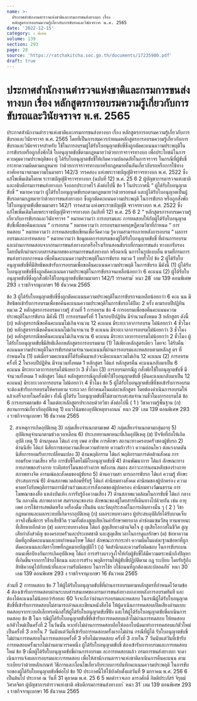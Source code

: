 ```yaml
---
name: >-
  ประกาศสำนักงานตำรวจแห่งชาติและกรมการขนส่งทางบก เรื่อง
  หลักสูตรการอบรมความรู้เกี่ยวกับการขับรถและวินัยจราจร พ.ศ. 2565
date: '2022-12-15'
category: ง พิเศษ
volume: 139
section: 293
page: 28
source: 'https://ratchakitcha.soc.go.th/documents/17235980.pdf'
draft: true
---
```


# ประกาศสำนักงานตำรวจแห่งชาติและกรมการขนส่งทางบก เรื่อง หลักสูตรการอบรมความรู้เกี่ยวกับการขับรถและวินัยจราจร พ.ศ. 2565

ประกาศสำนักงานตำรวจแห่งชาติและกรมการขนส่งทางบก เรื่อง หลักสูตรการอบรมความรู้เกี่ยวกับการขับรถและวินัยจราจร พ.ศ. 2565 โดยที่เป็นการสมควรกำหนดหลักสูตรการอบรมความรู้เกี่ยวกับการขับรถและวินัยจราจรสำหรับ ใช้ในการอบรมผู้ได้รับใบอนุญาตขับขี่ซึ่งถูกตัดคะแนนความประพฤติในการขับรถหรือถูกสั่งพักใช้ ใบอนุญาตขับขี่ตามกฎหมายว่าด้วยการจราจรทางบก เพื่อประโยชน์ในการควบคุมความประพฤติของ ผู้ ได้รับใบอนุญาตขับขี่ให้เกิดความปลอดภัยในการจราจร ในกรณีที่ผู้ขับขี่กระทาความผิดตามกฎหมาย ว่าด้วยการจราจรทางบกหรือกฎหมายอื่นอันเกี่ยวกับรถหรือการใช้ทาง อาศัยอานาจตามความในมาตรา 142/3 วรรคสอง แห่งพระราชบัญญัติจราจรทางบก พ.ศ. 2522 ซึ่งแก้ไขเพิ่มเติมโดยพ ระราชบัญญัติจราจรทางบก (ฉบับที่ 12) พ.ศ. 25 6 2 ผู้บัญชาการตารวจแห่งชาติ และอธิบดีกรมการขนส่งทางบก จึงออกประกาศไว้ ดังต่อไปนี้ ข้อ 1 ในประกาศนี้ “ ผู้ได้รับใบอนุญาตขับขี่ ” หมายความว่า ผู้ได้รับใบอนุญาตขับรถตามกฎหมายว่าด้วยรถยนต์ และผู้ได้รับใบอนุญาตเป็นผู้ขับรถตามกฎหมายว่าด้วยการขนส่งทางบก ซึ่งถูกตัดคะแนนความประพฤติ ในการขับรถ หรือถูกสั่งพักใช้ใบอนุญาตขับขี่ตามมาตรา 142/1 วรรคสาม แห่งพระราชบัญญัติ จราจรทางบก พ.ศ. 2522 ซึ่งแก้ไขเพิ่มเติมโดยพระราชบัญญัติจราจรทางบก (ฉบับที่ 12) พ.ศ. 25 6 2 “ หลักสูตรการอบรมความรู้เกี่ยวกับการขับรถและวินัยจราจร ” หมายความว่า การอบรมและ การทดสอบให้กับผู้ได้รับใบอนุญาตขับขี่เพื่อขอคืนคะแนน “ การอบรม ” หมายความว่า การอบรมภาคทฤษฎีตามวิชาที่กำหนด “ การทดสอบ ” หมายความว่า การทดสอบข้อเขียนเพื่อวัดความ รู้ความสามารถภายหลังการอบรม “ ผลการอบรมและการทดสอบ ” หมายความว่า ข้อมูลผลการอบรมของผู้ได้รับใบอนุญาตขับขี่ ที่ผ่านการอบรมและผ่านการทดสอบจากกรมการขนส่งทางบกหรือโรงเรียนสอนขับรถที่กรมการขนส่ง ทางบกรับรอง โดยบันทึกผ่านระบบสารสนเทศของกรมการขนส่งทางบก หรือดาเนิ นการในรูปแบบอื่น ตามที่กรมการขนส่งทางบกกาหนด เพื่อคืนคะแนนความประพฤติในการขับรถ หมวด 1 บททั่วไป ข้อ 2 ผู้ได้รับใบอนุญาตขับขี่ที่มีสิทธิขอเข้ารับการอบรมเพื่อขอคืนคะแนนความประพฤติ ในการขับรถ มีดังนี้ (1) ผู้ได้รับใบอนุญาตขับขี่ซึ่งถูกตัดคะแนนความประพฤติในการขับรถจนเหลือน้อยกว่า 6 คะแนน (2) ผู้ได้รับใบอนุญาตขับขี่ซึ่งถูกสั่งพักใช้ใบอนุญาตขับขี่ตามมาตรา 142/1 วรรคสาม ้ หนา 28 ่ เลม 139 ตอนพิเศษ 293 ง ราชกิจจานุเบกษา 16 ธันวาคม 2565

ข้อ 3 ผู้ได้รับใบอนุญาตขับขี่ซึ่งถูกตัดคะแนนความประพฤติในการขับรถจนเหลือน้อยกว่า 6 คะแ นน มีสิทธิขอเข้ารับการอบรมเพื่อขอคืนคะแนนความประพฤติในการขับรถได้ปีละ 2 ครั้ง ตามรอบปีปฏิทิน หมวด 2 หลักสูตรการอบรมความรู้ ส่วนที่ 1 การอบรม ข้อ 4 การอบรมเพื่อขอคืนคะแนนความประพฤติในการขับรถ มีดังนี้ (1) การอบรมครั้งที่ 1 ในรอบปีปฏิทิน มีจำนวนทั้งหมด 3 หลักสูตร ดังนี้ (ก) หลักสูตรกรณีขอคืนคะแนนไม่เกินจานวน 12 คะแนน มีระยะเวลาการอบรม ไม่น้อยกว่า 4 ชั่วโมง (ข) หลักสูตรกรณีขอคืนคะแนนไม่เกินจานวน 9 คะแนน มีระยะเวลาการอบรมไม่น้อยกว่า 3 ชั่วโมง (ค) หลักสูตรกรณีขอคืนคะแนนไม่เกินจานวน 6 คะแนน มีระยะเวลาการอบรมไม่น้อยกว่า 2 ชั่วโมง ผู้ได้รับใบอนุญาตขับขี่มีสิทธิเลือกหลักสูตรการอบรมตาม (1) ได้เพียงหลักสูตรเดียว โดยจะ ได้รับคืนคะแนนความประพฤติในการขับรถตามจำนวนคะแนนที่ผ่านการอบรมและทดสอบตามหลักสู ตร ที่กำหนดใน (1) แต่เมื่อรวมคะแนนที่ได้รับคืนมาแล้วจะมีคะแนนรวมไม่เกิน 12 คะแนน (2) การอบรมครั้งที่ 2 ในรอบปีปฏิทิน มีจานวนทั้งหมด 1 หลักสูตร ได้แก่ หลักสูตรคืน คะแนนกลับมาเป็น 6 คะแนน มีระยะเวลาการอบรมไม่น้อยกว่า 3 ชั่วโมง (3) การอบรมกรณีถู กสั่งพักใช้ใบอนุญาตขับขี่ มีจำนวนทั้งหมด 1 หลักสูตร ได้แก่ หลักสูตรกรณีถูกสั่งพักใช้ใบอนุญาตขับขี่ (คืนคะแนนกลับมาเป็น 12 คะแนน) มีระยะเวลาการอบรม ไม่น้อยกว่า 4 ชั่วโมง ข้อ 5 ผู้ได้รับใบอนุญาตขับขี่ที่ขอเข้ารับการอบรมจะต้องเข้ารับการอบรมให้ครบตาม ระยะเวลา ที่กำหนดในแต่ละหลักสูตร โดยต้องดำเนินการอบรมให้แล้วเสร็จภายในครั้งเดียว ทั้งนี้ ผู้ได้รับ ใบอนุญาตขับขี่ไม่สามารถสะสมจำนวนชั่วโมงการอบรมได้ ข้อ 6 การอบรมตามข้อ 4 ในแต่ละหลักสูตรประกอบด้วยวิชา ดังต่อไปนี้ ( 1 ) วิชาความรู้พื้นฐาน (ก) สถานการณ์เกี่ยวกับอุบัติเหตุ 1) แนวโน้มของอุบัติเหตุทางถนน ้ หนา 29 ่ เลม 139 ตอนพิเศษ 293 ง ราชกิจจานุเบกษา 16 ธันวาคม 2565

2) สาเหตุการเกิดอุบัติเหตุ 3) กลุ่มเสี่ยงจำแนกตามเพศ 4) กลุ่มเสี่ยงจำแนกตามกลุ่มอายุ 5) อุบัติเหตุจำแนกตามช่วงเวลาเดือน 6) ประเภทยานพาหนะที่เกิดอุบัติเหตุ (ข) ปัจจัยที่ก่อให้เกิดอุบัติ เหตุ 1) ด้านบุคคล ได้แก่ อายุ เพศ อาชีพ การศึกษา สถานะทางครอบครัวของผู้ขับรถ 2) ด้านนิสัย ได้แก่ นิสัยการชอบความเสี่ยงความท้าทาย ความก้าวร้าว ความอ่อนไหว ต่อแรงกดดัน นิสัยการยอมรับการเปลี่ยนแปลง 3) ด้านพฤติกรรม ได้แก่ พฤติกรรมการต่อต้านสังคม การยอมรับความเสี่ยง หรือ การขับขี่โดยไม่มีใบอนุญาตขับขี่ 4) ด้านพัฒนาการ ได้แก่ ลักษณะทางกายภาพของร่างกาย ระดับฮอร์โมนของร่างกาย พลังงาน สมอง สภาวะการนอนหลับของร่างกาย สภาพทางจิต อารมณ์และสังคมของผู้ขับรถ 5) ด้านความสา มารถการขับรถ ได้แก่ ความรู้ ทักษะ ประสบการณ์ 6) ด้านสภาพแวดล้อมที่รับรู้ ได้แก่ ค่านิยมทางสังคม ค่านิยมของผู้ปกครอง ความคาดหวังกับพฤติกรรมการมีส่วนร่วมและการสังเกตของผู้ปกครอง ค่านิยมทางวัฒนธรรม การโฆษณาของสื่อ แหล่งบันเทิง การรับรู้ถึงความเสี่ยง 7) ด้านสภาพแวดล้อมในการขับขี่ ได้แก่ กลางวัน กลางคืน สภาพอากาศ สมรรถนะของรถ ลักษณะของผู้โดยสารที่เดินทางไปด้วยกัน เช่น อายุ เพศ การใช้สารเสพติดหรือ เครื่องดื่ม เป็นต้น และวัตถุประสงค์ในการเดินทางนั้น ๆ ( 2 ) วิชากฎหมายและผลกระทบที่เกิดจากอุบัติเหตุ (ก) ผลกระทบทางตรง ผู้ประสบอุบัติภัยได้รับบาดเจ็บอาจถึงขั้นพิการ หรือเสียชีวิต รวมทั้งต้องสูญเสียเงินค่ารักษาพยาบาล ค่าซ่อมแซมวัสดุ ยานพาหนะที่เสียหายอีกด้วย (ข) ผลกระทบทางอ้อม ได้แก่ สูญเสียทางด้านจิตใจ สู ญเสียโอกาสในชีวิต สูญเสียกำลังสำคัญ ของครอบครัวและประเทศชาติ และสูญเสียเวลาในการดูแลรักษา (ค) ข้อหาความผิดที่ถูกตัดคะแนนและบทกำหนดโทษ ได้แก่ ลักษณะการกระทำ ความผิดในแต่ละฐานข้อหาที่ถูกตัดคะแนนและอัตราโทษที่กฎหมายบัญญัติไว้ (ง) จิตสำนึกและความรับผิดชอบ ในการขับรถบนถนนเพื่อป้องกันการเกิดอุบัติเหตุ ได้แก่ การสร้างแรงจูงใจให้กับผู้ขับขี่ได้มีความตระหนักถึงปัญหาที่เกิดขึ้นจากการใช้รถใช้ถนน และการสร้าง พฤติกรรมให้ผู้ขับขี่ปฏิบัติตาม กฎ ระเบียบ โดยรับรู้ถึงสิทธิควบคู่ไปกับหน้าที่และความรับผิดชอบ ในการใช้ร ถใช้ถนนที่ถูกต้องและปลอดภัย ้ หนา 30 ่ เลม 139 ตอนพิเศษ 293 ง ราชกิจจานุเบกษา 16 ธันวาคม 2565

ส่วนที่ 2 การทดสอบ ข้อ 7 ให้ผู้ได้รับใบอนุญาตขับขี่ที่ผ่านการอบรมตามหลักสูตรที่กำหนดไว้ตามข้อ 4 ต้องเข้ารับการทดสอบผ่านระบบสารสนเทศของกรมการขนส่งทางบกภายหลังการอบรมทันที และ ต้องได้คะแนนไม่น้อยกว่าร้อยละ 60 จึงจะถือว่าผ่านการอบรมและทดสอบ ในกรณีผู้ได้รับใบอนุญาตขับขี่ที่เข้ารับการทดสอบไม่สามารถอ่านและเขียนหนังสือได้ ให้ผู้ดาเนินการทดสอบเปิดเสียงอ่านแบบทดสอบจากระบบอิเล็กทรอนิกส์ให้ผู้ได้รับใบอนุญาตขับขี่ฟัง และให้ผู้ได้รับใบอนุญาตขับขี่ดาเนินการทดสอบ ข้อ 8 ในก รณีผู้ได้รับใบอนุญาตขับขี่ที่เข้ารับการทดสอบแล้วไม่ผ่านการทดสอบ ให้ทดสอบ แก้ตัวใหม่เป็นครั้งที่ 2 ในวันนั้น หากยังไม่ผ่านการทดสอบอีกให้ออกใบนัดมาทำการทดสอบแก้ตัวใหม่ เป็นครั้งที่ 3 ภายใน 7 วันนับแต่วันที่เข้ารับการทดสอบครั้งแรกไม่ผ่าน กรณีที่ผู้ได้ รับใบอนุญาตขับขี่ไม่ผ่านการทดสอบในการทดสอบครั้งที่ 3 หรือไม่มาทดสอบ ครั้งที่ 3 ภายใน 7 วันนับแต่วันที่เข้ารับการทดสอบครั้งแรกไม่ผ่านตามวรรคหนึ่ง ผู้ได้รับใบอนุญาตขับขี่ ต้องเข้ารับการอบรมและการทดสอบใหม่ ข้อ 9 เมื่อผู้ได้รับใบอนุญาตขับขี่ผ่านการอบรมแ ละการทดสอบแล้ว กรมการขนส่งทางบก จะดาเนินการแจ้งผลการอบรมและการทดสอบ เพื่อให้สานักงานตารวจแห่งชาติดาเนินการคืนคะแนน ตามระเบียบว่าด้วยหลักเกณฑ์ วิธีการและเงื่อนไขเกี่ยวกับระบบการบันทึกคะแนนความประพฤติ ในการขับรถของผู้ได้รับใบอนุญาตขับขี่ต่อไป ข้อ 10 ประกาศนี้ให้ใช้บังคับตั้งแต่วันที่ 9 มกราคม พ.ศ. 256 6 เป็นต้นไป ประกาศ ณ วันที่ 31 ตุลาคม พ.ศ. 25 6 5 พลตำรวจเอก ดารงศักดิ์ กิตติประภัสร์ จิรุตม์ วิศาลจิตร ผู้บัญชาการตำรวจแห่งชาติ อธิบดีกรมการขนส่งทางบก ้ หนา 31 ่ เลม 139 ตอนพิเศษ 293 ง ราชกิจจานุเบกษา 16 ธันวาคม 2565
